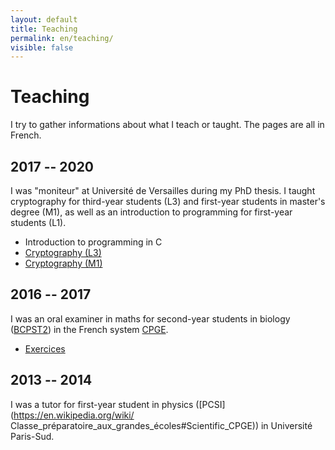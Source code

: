 ```yaml
---
layout: default
title: Teaching
permalink: en/teaching/
visible: false
---
```

# Teaching

I try to gather informations about what I teach or taught. The pages are all in
French.

## 2017 -- 2020

I was "moniteur" at Université de Versailles during my PhD
thesis. I taught cryptography for third-year students (L3) and first-year
students in master's degree (M1), as well as an introduction to programming for
first-year students (L1).
* Introduction to programming in C
* [Cryptography (L3)](/teaching/crypto-l3)
* [Cryptography (M1)](/teaching/crypto-m1)

## 2016 -- 2017

I was an oral examiner in maths for second-year students in biology
([BCPST2](https://en.wikipedia.org/wiki/Classe_préparatoire_aux_grandes_écoles#Scientific_CPGE))
in the French system
[CPGE](https://en.wikipedia.org/wiki/Classe_pr%C3%A9paratoire_aux_grandes_%C3%A9coles). 
* [Exercices](/teaching/colles/jprevert)

## 2013 -- 2014

I was a tutor for first-year student in physics
([PCSI](https://en.wikipedia.org/wiki/
Classe_préparatoire_aux_grandes_écoles#Scientific_CPGE)) in Université
Paris-Sud.
